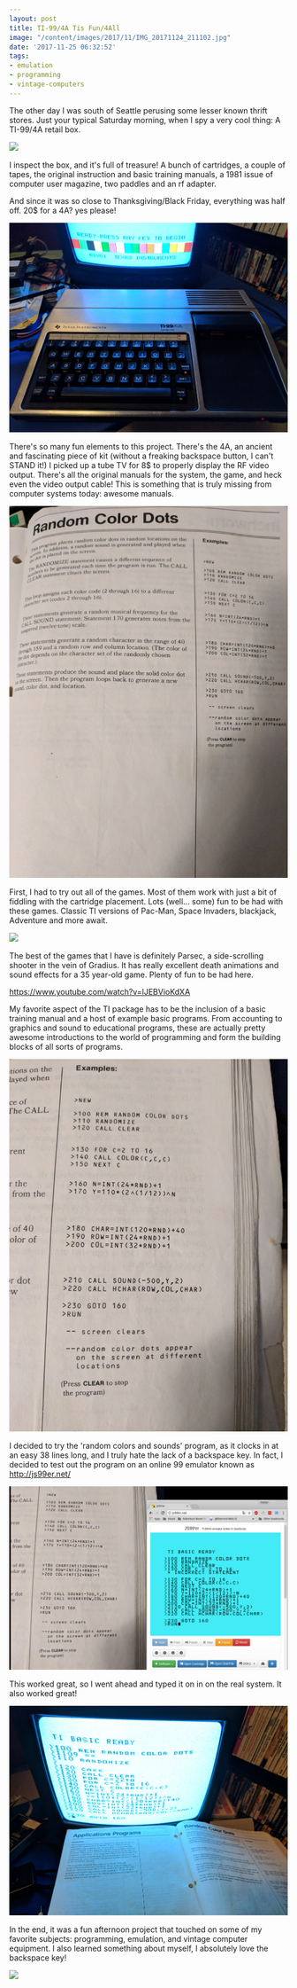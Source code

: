 ```yaml
---
layout: post
title: TI-99/4A Tis Fun/4All
image: "/content/images/2017/11/IMG_20171124_211102.jpg"
date: '2017-11-25 06:32:52'
tags:
- emulation
- programming
- vintage-computers
---
```


The other day I was south of Seattle perusing some lesser known thrift stores.  Just your typical Saturday morning, when I spy a very cool thing: A TI-99/4A retail box.

![](/content/images/2017/11/IMG_20171124_174912.jpg)

I inspect the box, and it's full of treasure!  A bunch of cartridges, a couple of tapes, the original instruction and basic training manuals, a 1981 issue of computer user magazine, two paddles and an rf adapter.

And since it was so close to Thanksgiving/Black Friday, everything was half off.  20$ for a 4A?  yes please!  

![](/content/images/2017/11/IMG_20171124_193357.jpg)

There's so many fun elements to this project.  There's the 4A, an ancient and fascinating piece of kit (without a freaking backspace button, I can't STAND it!)  I picked up a tube TV for 8$ to properly display the RF video output. There's all the original manuals for the system, the game, and heck even the video output cable!  This is something that is truly missing from computer systems today: awesome manuals. 

![](/content/images/2017/11/IMG_20171124_205658.jpg)

First, I had to try out all of the games.  Most of them work with just a bit of fiddling with the cartridge placement.  Lots (well... some) fun to be had with these games.  Classic TI versions of Pac-Man, Space Invaders, blackjack, Adventure and more await.

![](/content/images/2017/11/IMG_20171124_201835_1.jpg)

The best of the games that I have is definitely Parsec, a side-scrolling shooter in the vein of Gradius.  It has really excellent death animations and sound effects for a 35 year-old game.  Plenty of fun to be had here.

https://www.youtube.com/watch?v=lJEBVioKdXA

My favorite aspect of the TI package has to be the inclusion of a basic training manual and a host of example basic programs.  From accounting to graphics and sound to educational programs, these are actually pretty awesome introductions to the world of programming and form the building blocks of all sorts of programs.

![](/content/images/2017/11/IMG_20171124_205704.jpg)

I decided to try the 'random colors and sounds' program, as it clocks in at an easy 38 lines long, and I truly hate the lack of a backspace key.  In fact, I decided to test out the program on an online 99 emulator known as http://js99er.net/

![](/content/images/2017/11/typinitin.png)

This worked great, so I went ahead and typed it on in on the real system.  It also worked great!

![](/content/images/2017/11/IMG_20171124_211102-1.jpg)

In the end, it was a fun afternoon project that touched on some of my favorite subjects: programming, emulation, and vintage computer equipment.  I also learned something about myself, I absolutely love the backspace key!

![](/content/images/2017/11/IMG_20171124_211209.jpg)